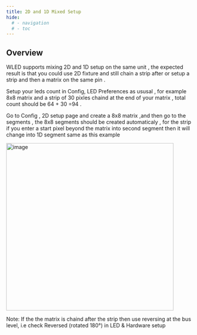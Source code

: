 ```yaml
---
title: 2D and 1D Mixed Setup
hide:
  # - navigation
  # - toc
---
```


## Overview

WLED  supports mixing 2D and 1D setup on the same unit , the expected result is that you could use 2D fixture  and still chain a strip after or setup a strip and then a matrix on the same pin  .

Setup your leds count in  Config, LED Preferences as ususal , for example 8x8 matrix and a strip of 30 pixles chaind at the end of your matrix  , total count should be 64 + 30 =94  .

Go to  Config , 2D setup page and create a 8x8 matrix ,and then go to the segments , the 8x8 segments should be created automaticaly  , for the strip  if you enter a start pixel beyond the matrix  into second segment  then it will  change into 1D segment  same as this example 


<img width="448" alt="image" src="https://github.com/dosipod/WLED-Docs/blob/master/docs/assets/images/content/2D-1D-MIX.png ">

Note: If the the matrix is chaind after the strip then use reversing at the bus level, i.e check Reversed (rotated 180°) in LED & Hardware setup 
